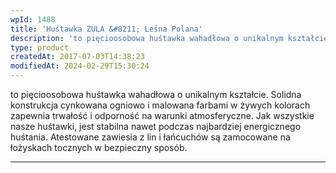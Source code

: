 ```yaml
---
wpId: 1488
title: 'Huśtawka ZULA &#8211; Leśna Polana'
description: 'to pięcioosobowa huśtawka wahadłowa o unikalnym kształcie. Solidna konstrukcja cynkowana ogniowo i malowana farbami w żywych kolorach zapewnia trwałość i odporność na warunki atmosferyczne. Jak wszystkie nasze huśtawki, jest stabilna nawet podczas najbardziej energicznego huśtania. Atestowane zawiesia z lin i łańcuchów są zamocowane na łożyskach tocznych w bezpieczny sposób.'
type: product
createdAt: 2017-07-03T14:38:23
modifiedAt: 2024-02-29T15:30:24
---
```



to pięcioosobowa huśtawka wahadłowa o unikalnym kształcie. Solidna konstrukcja cynkowana ogniowo i malowana farbami w żywych kolorach zapewnia trwałość i odporność na warunki atmosferyczne. Jak wszystkie nasze huśtawki, jest stabilna nawet podczas najbardziej energicznego huśtania. Atestowane zawiesia z lin i łańcuchów są zamocowane na łożyskach tocznych w bezpieczny sposób.

* * *